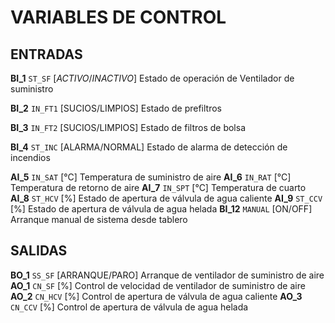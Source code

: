 # VARIABLES DE CONTROL

## ENTRADAS

**BI_1**    `ST_SF` 	[*ACTIVO*/*INACTIVO*]	Estado de operación de Ventilador de suministro

**BI_2**	`IN_FT1`  	[SUCIOS/LIMPIOS]	Estado de prefiltros

**BI_3**	`IN_FT2` 	[SUCIOS/LIMPIOS]	Estado de filtros de bolsa

**BI_4**	`ST_INC`  	[ALARMA/NORMAL]		Estado de alarma de detección de incendios

**AI_5**  	`IN_SAT`  	[°C]				Temperatura de suministro de aire
**AI_6**  	`IN_RAT`	[°C]				Temperatura de retorno de aire
**AI_7** 	`IN_SPT` 	[°C]				Temperatura de cuarto
**AI_8** 	`ST_HCV`    [%]					Estado de apertura de válvula de agua caliente
**AI_9** 	`ST_CCV` 	[%]					Estado de apertura de válvula de agua helada
**BI_12**	`MANUAL`	[ON/OFF]			Arranque manual de sistema desde tablero

## SALIDAS

**BO_1**	`SS_SF`  	[ARRANQUE/PARO]		Arranque de ventilador de suministro de aire
**AO_1**  	`CN_SF`		[%]					Control de velocidad de ventilador de suministro de aire
**AO_2**  	`CN_HCV`  	[%]					Control de apertura de válvula de agua caliente
**AO_3**  	`CN_CCV`  	[%]					Control de apertura de válvula de agua helada